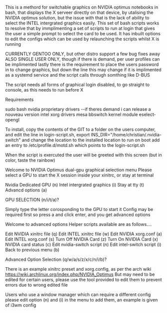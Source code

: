 This is a methord for switchable graphics on NVIDIA optimus notebooks in bash, that displays the X serveer directly on that device, by utalising the NVIDIA optimus solution, but the issue with that is the lack of ability to select the INTEL intergrated graphics easily. This set of bash scripts works to resolve that by immplimenting a set of scripts to run at login that gives the user a simple prompt to select the card to be used. It has inbuilt options to edit the configs which can be used by relaunching the scripts whilst X is running

CURRENTLY GENTOO ONLY, but other distro support a few bug fixes away
ALSO SINGLE USER ONLY, though if there is demand, per user profiles can be implimented
lastly there is the requirement to place the users password in to change graphics, but down the line this may change if it is implimented as a systemd service and the script calls through somthing like D-BUS

The script needs all forms of graphical login disabled, to go straight to console, as this needs to run before X

Requirements

sudo
bash
nvidia proprietary drivers --if theres demand i can release a nouveau version
intel xorg drivers
mesa
bbswitch kernel module
eselect-opengl


To install, copy the contents of the GIT to a folder on the users computer, and edit the line in login-script.sh, export INS_DIR="/home/christian/.nvidia-switch" and change the location to the installed location
to run on boot add an entry to /etc/profile.d/motd.sh which points to the login-script.sh

When the script is exercuted the user will be greeted with this screen (but in color, taste the rainbow)

Welcome to NVIDIA Optimus dual-gpu graphical selection menu
Please select a GPU to start the X session inside your xinitrc, or stay at terminal

Nvidia Dedicated GPU (n)
Intel intergrated graphics (i)
Stay at tty (t)
Advancd options (a)

GPU SELECTION (n/i/t/a)? 

Simply type the letter corosponding to the GPU to start it
Config may be required first so press a and click enter, and you get advanced options

Welcome to advanced options
Helper scripts available are as follows....

Edit NVIDIA xinitrc file (q)
Edit INTEL xinitrc file (w)
Edit NVIDIA xorg.conf (a)
Edit INTEL xorg.conf (s)
Turn Off NVIDIA Card (z)
Turn On NVIDIA Card (x)
NVIDIA card status (c)
Edit nvidia-switch script (n)
Edit intel-switch script (i)
Back to previous menu (b)

Advanced Option Selection (q/w/a/s/z/x/c/n/i/b)?

There is an example xinitrc preset and xorg.config, as per the arch wiki
https://wiki.archlinux.org/index.php/NVIDIA_Optimus
But may need to be edited for certain users, please use the tool provided to edit them to prevent errors due to wrong edited file

Users who use a window manager which can require a different config please edit option (n) and (i) in the menu to add them, an example is given of i3wm config

